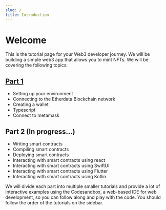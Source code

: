 ```yaml
---
slug: /
title: Introduction
---
```


# Welcome

This is the tutorial page for your Web3 developer journey. We will be building a simple web3 app that allows you to mint NFTs. We will be covering the following topics:

## [Part 1](/Part1)
- Setting up your environment
- Connecting to the Etherdata Blockchain network
- Creating a wallet
- Typescript
- Connect to metamask

## Part 2 (In progress...)
- Writing smart contracts
- Compiling smart contracts
- Deploying smart contracts
- Interacting with smart contracts using react
- Interacting with smart contracts using SwiftUI
- Interacting with smart contracts using Flutter
- Interacting with smart contracts using Kotlin

We will divide each part into multiple smaller tutorials and provide a lot of interactive examples using the Codesandbox, a web-based IDE for web development, so you can follow along and play with the code. You should follow the order of the tutorials on the sidebar.